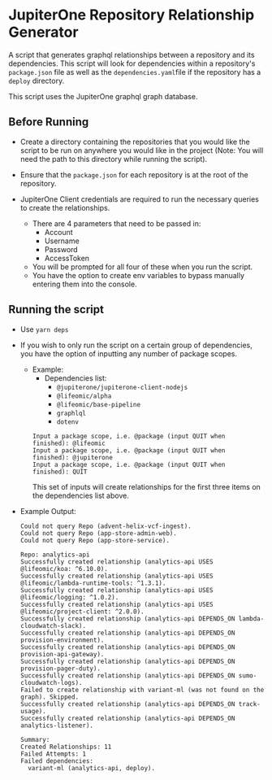 # JupiterOne Repository Relationship Generator

A script that generates graphql relationships between a repository and its dependencies.
This script will look for dependencies within a repository's `package.json` file as well as the `dependencies.yaml`file if the repository has a `deploy` directory.

This script uses the JupiterOne graphql graph database.

## Before Running
- Create a directory containing the repositories that you would like the script to be run on anywhere you would like in the project (Note: You will need the path to this directory while running the script).

- Ensure that the `package.json` for each repository is at the root of the repository.

- JupiterOne Client credentials are required to run the necessary queries to create the relationships.
  - There are 4 parameters that need to be passed in:
    - Account
    - Username
    - Password
    - AccessToken
  - You will be prompted for all four of these when you run the script.
  - You have the option to create env variables to bypass manually entering them into the console.

## Running the script

- Use `yarn deps`
- If you wish to only run the script on a certain group of dependencies, you have the option of inputting any number of package scopes.
  - Example:
    - Dependencies list:
      - `@jupiterone/jupiterone-client-nodejs`
      - `@lifeomic/alpha`
      - `@lifeomic/base-pipeline`
      - `graphlql`
      - `dotenv`
    ```
    Input a package scope, i.e. @package (input QUIT when finished): @lifeomic
    Input a package scope, i.e. @package (input QUIT when finished): @jupiterone
    Input a package scope, i.e. @package (input QUIT when finished): QUIT
    ```
    This set of inputs will create relationships for the first three items on the dependencies list above.

- Example Output:
  ```
  Could not query Repo (advent-helix-vcf-ingest).
  Could not query Repo (app-store-admin-web).
  Could not query Repo (app-store-service).
  
  Repo: analytics-api
  Successfully created relationship (analytics-api USES @lifeomic/koa: ^6.10.0).
  Successfully created relationship (analytics-api USES @lifeomic/lambda-runtime-tools: ^1.3.1).
  Successfully created relationship (analytics-api USES @lifeomic/logging: ^1.0.2).
  Successfully created relationship (analytics-api USES @lifeomic/project-client: ^2.0.0).
  Successfully created relationship (analytics-api DEPENDS_ON lambda-cloudwatch-slack).
  Successfully created relationship (analytics-api DEPENDS_ON provision-environment).
  Successfully created relationship (analytics-api DEPENDS_ON provision-api-gateway).
  Successfully created relationship (analytics-api DEPENDS_ON provision-pager-duty).
  Successfully created relationship (analytics-api DEPENDS_ON sumo-cloudwatch-logs).
  Failed to create relationship with variant-ml (was not found on the graph). Skipped.
  Successfully created relationship (analytics-api DEPENDS_ON track-usage).
  Successfully created relationship (analytics-api DEPENDS_ON analytics-listener).

  Summary:
  Created Relationships: 11
  Failed Attempts: 1
  Failed dependencies:
    variant-ml (analytics-api, deploy).
  ```